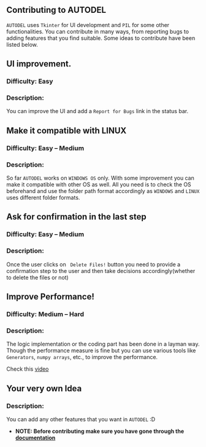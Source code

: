 ﻿## <b>Contributing to AUTODEL</b>

`AUTODEL` uses `Tkinter` for UI development and `PIL` for some other functionalities. You can contribute in many ways, from reporting bugs to adding features that you find suitable. Some ideas to contribute have been listed below.




## UI improvement.

### Difficulty: Easy

### Description: 

You can improve the UI and add a `Report for Bugs` link in the status bar. 



 ## Make it compatible with LINUX

### Difficulty: Easy – Medium

### Description:

So far `AUTODEL` works on `WINDOWS OS` only. With some improvement you can make it compatible with other OS as well. All you need is to check the OS beforehand and  use the folder path format accordingly as `WINDOWS` and `LINUX` uses different folder formats.



## Ask for confirmation in the last step

### Difficulty: Easy – Medium

### Description: 

Once the user clicks on ` Delete Files!` button you need to provide a confirmation step to the user and then take decisions accordingly(whether to delete the files or not)



## Improve Performance!

### Difficulty: Medium – Hard 

### Description:

The logic implementation or the coding part has been done in a layman way. Though the performance measure is fine but you can use various tools like `Generators`,  `numpy arrays`, etc., to improve the performance.

Check this [video](https://www.youtube.com/watch?v=07-K4LFhBMc) 



## Your very own Idea 

### Description: 
You can add any other features that you want in `AUTODEL` :D



* <b>NOTE:<b/> Before contributing make sure you have gone through the [documentation](README.md)
